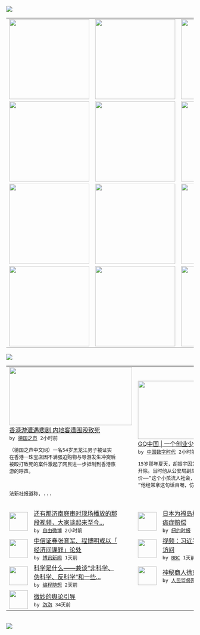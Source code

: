 

<a href="https://github.com/greatfire/z/raw/master/FreeBrowser.apk"><img src="https://raw.githubusercontent.com/greatfire/wiki/master/x/header.png" /></a><table><tr><td width="262" align="center" valign="center"><a href="https://github.com/greatfire/wiki/wiki/nyt" title="纽约时报中文网 国际纵览"><img src="https://raw.githubusercontent.com/greatfire/wiki/master/x/nyt_flag.png" width="215"/></a></td><td width="262" align="center" valign="center"><a href="https://github.com/greatfire/wiki/wiki/dw" title=""><img src="https://raw.githubusercontent.com/greatfire/wiki/master/x/dw_flag.png" width="215"/></a></td><td width="262" align="center" valign="center"><a href="https://github.com/greatfire/wiki/wiki/rmjd" title=""><img src="https://raw.githubusercontent.com/greatfire/wiki/master/x/rmjd_flag.png" width="215"/></a></td></tr><tr><td width="262" align="center" valign="center"><a href="https://github.com/paopaonetizen/website" title="泡泡 - 未经审查的互联网信息"><img src="https://raw.githubusercontent.com/greatfire/wiki/master/x/pp_flag.png" width="215"/></a></td><td width="262" align="center" valign="center"><a href="https://github.com/getlantern/mirror" title="以及自由微博和GreatFire.org官方中文论坛"><img src="https://raw.githubusercontent.com/greatfire/wiki/master/x/lantern_flag.png" width="215"/></a></td><td width="262" align="center" valign="center"><a href="https://github.com/cdtmirrors/m/" title=""><img src="https://raw.githubusercontent.com/greatfire/wiki/master/x/cdt_flag.png" width="215"/></a></td></tr><tr><td width="262" align="center" valign="center"><a href="https://github.com/program-think/blog" title="编程随想的博客"><img src="https://raw.githubusercontent.com/greatfire/wiki/master/x/pt_flag.png" width="215"/></a></td><td width="262" align="center" valign="center"><a href="https://github.com/greatfire/wiki/wiki/bbc" title=""><img src="https://raw.githubusercontent.com/greatfire/wiki/master/x/bbc_flag.png" width="215"/></a></td><td width="262" align="center" valign="center"><a href="https://github.com/freeweibo/s" title="自由微博 - 匿名和不受屏蔽的新浪微博搜索"><img src="https://raw.githubusercontent.com/greatfire/wiki/master/x/fw_flag.png" width="215"/></a></td></tr><tr><td width="262" align="center" valign="center"><a href="https://github.com/greatfire/wiki/wiki/google" title=""><img src="https://raw.githubusercontent.com/greatfire/wiki/master/x/google_flag.png" width="215"/></a></td><td width="262" align="center" valign="center"><a href="https://github.com/bxnews/boxun" title=""><img src="https://raw.githubusercontent.com/greatfire/wiki/master/x/bx_flag.png" width="215"/></a></td><td width="262" align="center" valign="center"><a href="https://github.com/greatfire/wiki/wiki/open-source" title="欢迎访问GreatFire.org开发者项目网站"><img src="https://raw.githubusercontent.com/greatfire/wiki/master/x/open-source_flag.png" width="215"/></a></td></tr></table><img src="https://raw.githubusercontent.com/greatfire/wiki/master/x/newsfeed text.png" /><table cols="4"><tr><td colspan="2" width="380"><a href="http://dw.com/p/1GrNR?maca=chi-GK-text-greatfire-all-chinese-15625-xml-mrss"><img src="http://www.dw.com/image/0,,16169603_302,00.jpg" width="330" height="156"/></a></br><a href="http://dw.com/p/1GrNR?maca=chi-GK-text-greatfire-all-chinese-15625-xml-mrss">香港游遭遇悲剧 内地客遭围殴致死</a></br><kbd> by <a href="http://dw.de">德国之声</a> 2小时前 </kbd></br><pre>（德国之声中文网）一名54岁黑龙江男子被证实<br/>在香港一珠宝店因不满强迫购物与导游发生冲突后<br/>被殴打致死的案件激起了网民进一步抵制到香港旅<br/>游的呼声。

法新社报道称，...</pre></td><td colspan="2" width="380"><a href="http://feedproxy.google.com/~r/chinadigitaltimes/bNAO/~3/vYQQtTuvccU/"><img src="http://chinadigitaltimes.net/chinese/files/2015/10/20151019114931683168.png" width="330" height="156"/></a></br><a href="http://feedproxy.google.com/~r/chinadigitaltimes/bNAO/~3/vYQQtTuvccU/">GQ中国 | 一个创业少年的时代样本</a></br><kbd> by <a href="http://chinadigitaltimes.net/chinese/">中国数字时代</a> 2小时前 </kbd></br><pre>15岁那年夏天，胡振宇因为制作炸药差点被学校<br/>开除。当时他从公安局副局长那儿得到了这么句评<br/>价——“这个小孩流入社会，比待在学校更危险。<br/>”他经常拿这句话自嘲，仿佛展...</pre></td></tr><tr><td><img src="https://raw.githubusercontent.com/greatfire/wiki/master/x/fw_logo.png" width="50" height="50"/></td><td width="280"><a href="https://freeweibo.com/weibo/3900437713096850">还有那济南庭审时现场播放的那<br/>段视频，大家谈起来至今...</a></br><kbd> by <a href="https://freeweibo.com/">自由微博</a> 2小时前 </kbd></td><td><img src="https://raw.githubusercontent.com/greatfire/wiki/master/x/nyt_logo.png" width="50" height="50"/></td><td width="280"><a href="https://d3qlz4p8smvoli.cloudfront.net/asia-pacific/20151021/c21fukushima/">日本为福岛核事故善后工人支付<br/>癌症赔偿</a></br><kbd> by <a href="http://m.cn.nytimes.com/">纽约时报</a> 9小时前 </kbd></td></tr><tr><td><img src="https://raw.githubusercontent.com/greatfire/wiki/master/x/bx_logo.png" width="50" height="50"/></td><td width="280"><a href="http://www.boxun.com/news/gb/china/2015/10/201510211014.shtml">中信证券张育军、程博明或以「<br/>经济间谍罪」论处</a></br><kbd> by <a href="http://www.boxun.com">博讯新闻</a> 1天前 </kbd></td><td><img src="http://ichef.bbci.co.uk/news/ws/106/amz/worldservice/live/assets/images/2015/10/20/151020082248_xijinping_304x171__nocredit.jpg" width="50" height="50"/></td><td width="280"><a href="http://www.bbc.com/zhongwen/simp/multimedia/2015/10/151020_vid_xijinping_arrive">视频：习近平抵达伦敦开始国事<br/>访问</a></br><kbd> by <a href="http://www.bbc.co.uk/zhongwen/simp">BBC</a> 1天前 </kbd></td></tr><tr><td><img src="https://raw.githubusercontent.com/greatfire/wiki/master/x/pt_logo.png" width="50" height="50"/></td><td width="280"><a href="http://feedproxy.google.com/~r/programthink/~3/TtQS03PgnFo/What-is-Science.html">科学是什么——兼谈“非科学、<br/>伪科学、反科学”和一些...</a></br><kbd> by <a href="http://program-think.blogspot.com">编程随想</a> 2天前 </kbd></td><td><img src="https://raw.githubusercontent.com/greatfire/wiki/master/x/rmjd_logo.png" width="50" height="50"/></td><td width="280"><a href="http://www.rmjdw.com//guanzhuzhongguo/20151014/15217.html">神秘商人徐京华在京被查 </a></br><kbd> by <a href="http://www.rmjdw.com/">人民监督网</a> 7天前 </kbd></td></tr><tr><td><img src="https://raw.githubusercontent.com/greatfire/wiki/master/x/pp_logo.png" width="50" height="50"/></td><td width="280"><a href="https://pao-pao.net/article/626">微妙的舆论引导</a></br><kbd> by <a href="https://pao-pao.net">泡泡</a> 34天前 </kbd></td></table></br><a href="https://github.com/greatfire/z/raw/master/FreeBrowser.apk"><img src="https://raw.githubusercontent.com/greatfire/wiki/master/x/download app.png" /></a>